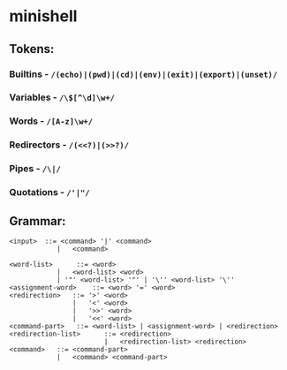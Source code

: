# minishell

## Tokens:
### Builtins - `/(echo)|(pwd)|(cd)|(env)|(exit)|(export)|(unset)/`
### Variables - `/\$[^\d]\w+/`
### Words - `/[A-z]\w+/`
### Redirectors - `/(<<?)|(>>?)/`
### Pipes - `/\|/`
### Quotations - `/'|"/`

## Grammar:
```bnf
<input>  ::= <command> '|' <command>
            |   <command>

<word-list>      ::= <word> 
            |   <word-list> <word>
            | '"' <word-list> '"' | '\'' <word-list> '\''
<assignment-word>    ::= <word> '=' <word>
<redirection>   ::= '>' <word>
                |   '<' <word>
                |   '>>' <word>
                |   '<<' <word>
<command-part>   ::= <word-list> | <assignment-word> | <redirection>
<redirection-list>      ::= <redirection>
                        |   <redirection-list> <redirection>
<command>   ::= <command-part>
            |   <command> <command-part>
```